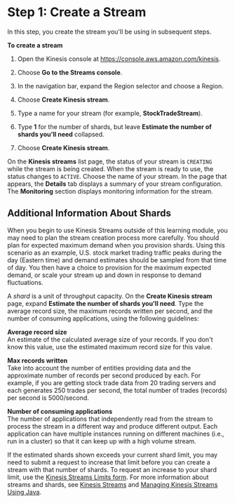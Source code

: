 # Step 1: Create a Stream<a name="learning-kinesis-module-one-create-stream"></a>

In this step, you create the stream you'll be using in subsequent steps\.

**To create a stream**

1. Open the Kinesis console at [https://console\.aws\.amazon\.com/kinesis](https://console.aws.amazon.com/kinesis)\.

1. Choose **Go to the Streams console**\.

1. In the navigation bar, expand the Region selector and choose a Region\.

1. Choose **Create Kinesis stream**\.

1. Type a name for your stream \(for example, **StockTradeStream**\)\.

1. Type **1** for the number of shards, but leave **Estimate the number of shards you'll need** collapsed\.

1. Choose **Create Kinesis stream**\.

On the **Kinesis streams** list page, the status of your stream is `CREATING` while the stream is being created\. When the stream is ready to use, the status changes to `ACTIVE`\. Choose the name of your stream\. In the page that appears, the **Details** tab displays a summary of your stream configuration\. The **Monitoring** section displays monitoring information for the stream\.

## Additional Information About Shards<a name="learning-kinesis-module-one-create-stream-info"></a>

When you begin to use Kinesis Streams outside of this learning module, you may need to plan the stream creation process more carefully\. You should plan for expected maximum demand when you provision shards\. Using this scenario as an example, U\.S\. stock market trading traffic peaks during the day \(Eastern time\) and demand estimates should be sampled from that time of day\. You then have a choice to provision for the maximum expected demand, or scale your stream up and down in response to demand fluctuations\. 

A *shard* is a unit of throughput capacity\. On the **Create Kinesis stream** page, expand **Estimate the number of shards you'll need**\. Type the average record size, the maximum records written per second, and the number of consuming applications, using the following guidelines:

**Average record size**  
An estimate of the calculated average size of your records\. If you don't know this value, use the estimated maximum record size for this value\.

**Max records written**  
Take into account the number of entities providing data and the approximate number of records per second produced by each\. For example, if you are getting stock trade data from 20 trading servers and each generates 250 trades per second, the total number of trades \(records\) per second is 5000/second\. 

**Number of consuming applications**  
The number of applications that independently read from the stream to process the stream in a different way and produce different output\. Each application can have multiple instances running on different machines \(i\.e\., run in a cluster\) so that it can keep up with a high volume stream\.

If the estimated shards shown exceeds your current shard limit, you may need to submit a request to increase that limit before you can create a stream with that number of shards\. To request an increase to your shard limit, use the [Kinesis Streams Limits form](https://console.aws.amazon.com/support/home#/case/create?issueType=service-limit-increase&limitType=service-code-kinesis)\. For more information about streams and shards, see [Kinesis Streams](amazon-kinesis-streams.md) and [Managing Kinesis Streams Using Java](working-with-streams.md)\.